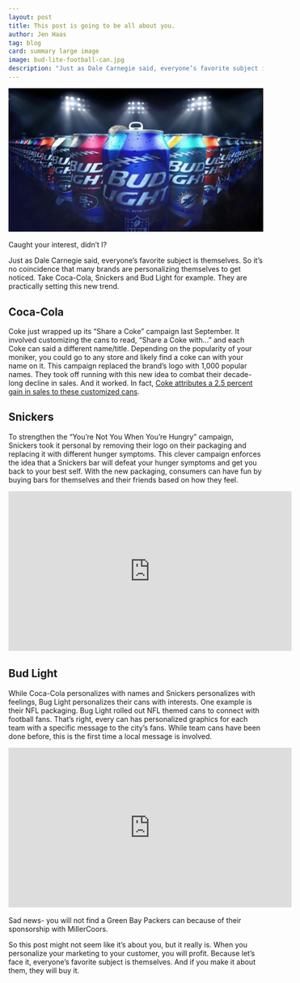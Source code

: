 ```yaml
---
layout: post
title: This post is going to be all about you.
author: Jen Haas
tag: blog
card: summary large image
image: bud-lite-football-can.jpg
description: "Just as Dale Carnegie said, everyone’s favorite subject is themselves. So it’s no coincidence that many brands are personalizing themselves to get noticed. Take Coca-Cola, Snickers and Bud Light for example. They are practically setting this new trend."
---
```

![Bud Lite Football Can](/img/bud-lite-football-can.jpg)

Caught your interest, didn’t I?  

Just as Dale Carnegie said, everyone’s favorite subject is themselves. So it’s no coincidence that many brands are personalizing themselves to get noticed. Take Coca-Cola, Snickers and Bud Light for example. They are practically setting this new trend.

## Coca-Cola
Coke just wrapped up its “Share a Coke” campaign last September. It involved customizing the cans to read, “Share a Coke with…” and each Coke can said a different name/title. Depending on the popularity of your moniker, you could go to any store and likely find a coke can with your name on it. This campaign replaced the brand’s logo with 1,000 popular names. They took off running with this new idea to combat their decade-long decline in sales. And it worked. In fact, [Coke attributes a 2.5 percent gain in sales to these customized cans]( http://www.adweek.com/news-gallery/advertising-branding/why-brands-coca-cola-and-bud-light-are-making-packaging-personal-167340).

## Snickers
To strengthen the “You’re Not You When You’re Hungry” campaign, Snickers took it personal by removing their logo on their packaging and replacing it with different hunger symptoms.  This clever campaign enforces the idea that a Snickers bar will defeat your hunger symptoms and get you back to your best self. With the new packaging, consumers can have fun by buying bars for themselves and their friends based on how they feel.

<iframe width="560" height="315" src="https://www.youtube.com/embed/pT6PlWjuXw0" frameborder="0" allowfullscreen></iframe>

## Bud Light
While Coca-Cola personalizes with names and Snickers personalizes with feelings, Bug Light personalizes their cans with interests. One example is their NFL packaging. Bug Light rolled out NFL themed cans to connect with football fans. That’s right, every can has personalized graphics for each team with a specific message to the city’s fans. While team cans have been done before, this is the first time a local message is involved.

<iframe width="560" height="315" src="https://www.youtube.com/embed/u1mgMjmS7Ik" frameborder="0" allowfullscreen></iframe>

Sad news- you will not find a Green Bay Packers can because of their sponsorship with MillerCoors.

So this post might not seem like it’s about you, but it really is. When you personalize your marketing to your customer, you will profit. Because let’s face it, everyone’s favorite subject is themselves. And if you make it about them, they will buy it.  
